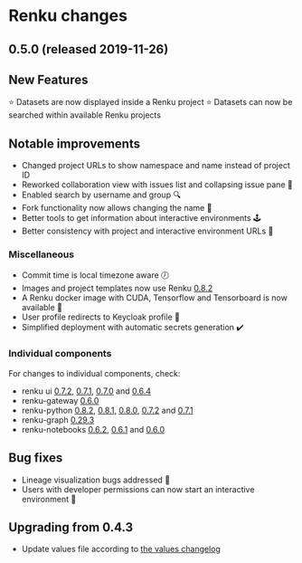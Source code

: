 # Renku changes


## 0.5.0 (released 2019-11-26)

## New Features

⭐️ Datasets are now displayed inside a Renku project
⭐️ Datasets can now be searched within available Renku projects

## Notable improvements

* Changed project URLs to show namespace and name instead of project ID
* Reworked collaboration view with issues list and collapsing issue pane 👥
* Enabled search by username and group 🔍
* Fork functionality now allows changing the name 🍴
* Better tools to get information about interactive environments 🕹
* Better consistency with project and interactive environment URLs 🎯

### Miscellaneous
* Commit time is local timezone aware 🕖
* Images and project templates now use Renku [0.8.2](https://github.com/SwissDataScienceCenter/renku-python/releases)
* A Renku docker image with CUDA, Tensorflow and Tensorboard is now available 📣
* User profile redirects to Keycloak profile 👤
* Simplified deployment with automatic secrets generation ✔️

### Individual components

For changes to individual components, check:
* renku ui [0.7.2](https://github.com/SwissDataScienceCenter/renku-ui/releases/tag/0.7.2), [0.7.1](https://github.com/SwissDataScienceCenter/renku-ui/releases/tag/0.7.1), [0.7.0](https://github.com/SwissDataScienceCenter/renku-ui/releases/tag/0.7.0) and [0.6.4](https://github.com/SwissDataScienceCenter/renku-ui/releases/tag/0.6.4)
* renku-gateway [0.6.0](https://github.com/SwissDataScienceCenter/renku-gateway/releases/tag/0.6.0)
* renku-python [0.8.2](https://github.com/SwissDataScienceCenter/renku-notebooks/releases/tag/0.8.2), [0.8.1](https://github.com/SwissDataScienceCenter/renku-notebooks/releases/tag/0.8.1), [0.8.0](https://github.com/SwissDataScienceCenter/renku-notebooks/releases/tag/0.8.0), [0.7.2](https://github.com/SwissDataScienceCenter/renku-notebooks/releases/tag/0.7.2) and [0.7.1](https://github.com/SwissDataScienceCenter/renku-notebooks/releases/tag/0.7.1)
* renku-graph [0.29.3](https://github.com/SwissDataScienceCenter/renku-graph/releases/tag/0.29.3)
* renku-notebooks [0.6.2](https://github.com/SwissDataScienceCenter/renku-notebooks/releases/tag/0.6.2), [0.6.1](https://github.com/SwissDataScienceCenter/renku-notebooks/releases/tag/0.6.1) and [0.6.0](https://github.com/SwissDataScienceCenter/renku-notebooks/releases/tag/0.6.0)

## Bug fixes
* Lineage visualization bugs addressed 🐞
* Users with developer permissions can now start an interactive environment 🚀

## Upgrading from 0.4.3
* Update values file according to [the values changelog](https://github.com/SwissDataScienceCenter/renku/blob/master/charts/values.yaml.changelog.md#changes-on-top-of-renku-042)
